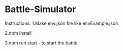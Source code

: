 # Battle-Simulator
Instructions:
1.Make env.json file like envExample.json

2.npm install

3.npm run start - to start the battle
